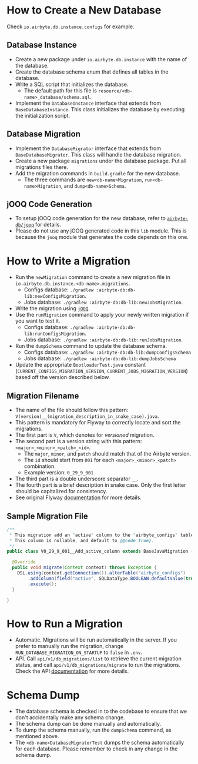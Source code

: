 # How to Create a New Database

Check `io.airbyte.db.instance.configs` for example.

## Database Instance
- Create a new package under `io.airbyte.db.instance` with the name of the database.
- Create the database schema enum that defines all tables in the database.
- Write a SQL script that initializes the database.
  - The default path for this file is `resource/<db-name>_database/schema.sql`.
- Implement the `DatabaseInstance` interface that extends from `BaseDatabaseInstance`. This class initializes the database by executing the initialization script.

## Database Migration
- Implement the `DatabaseMigrator` interface that extends from `BaseDatabaseMigrator`. This class will handle the database migration.
- Create a new package `migrations` under the database package. Put all migrations files there.
- Add the migration commands in `build.gradle` for the new database.
  - The three commands are `new<db-name>Migration`, `run<db-name>Migration`, and `dump<db-name>Schema`.

## jOOQ Code Generation
- To setup jOOQ code generation for the new database, refer to [`airbyte-db/jooq`](../jooq/README.md) for details.
- Please do not use any jOOQ generated code in this `lib` module. This is because the `jooq` module that generates the code depends on this one.

# How to Write a Migration
- Run the `newMigration` command to create a new migration file in `io.airbyte.db.instance.<db-name>.migrations`.
  - Configs database: `./gradlew :airbyte-db:db-lib:newConfigsMigration`.
  - Jobs database: `./gradlew :airbyte-db:db-lib:newJobsMigration`.
- Write the migration using [`jOOQ`](https://www.jooq.org/).
- Use the `runMigration` command to apply your newly written migration if you want to test it.
  - Configs database: `./gradlew :airbyte-db:db-lib:runConfigsMigration`.
  - Jobs database: `./gradlew :airbyte-db:db-lib:runJobsMigration`.
- Run the `dumpSchema` command to update the database schema.
  - Configs database: `./gradlew :airbyte-db:db-lib:dumpConfigsSchema`
  - Jobs database: `./gradlew :airbyte-db:db-lib:dumpJobsSchema`
- Update the appropriate `BootloaderTest.java` constant (`CURRENT_CONFIGS_MIGRATION_VERSION`, `CURRENT_JOBS_MIGRATION_VERSION`) based off the version described below.

## Migration Filename
- The name of the file should follow this pattern: `V(version)__(migration_description_in_snake_case).java`.
- This pattern is mandatory for Flyway to correctly locate and sort the migrations.
- The first part is `V`, which denotes for *versioned* migration.
- The second part is a version string with this pattern: `<major>_<minor>_<patch>_<id>`.
  - The `major`, `minor`, and `patch` should match that of the Airbyte version.
  - The `id` should start from `001` for each `<major>_<minor>_<patch>` combination.
  - Example version: `0_29_9_001`
- The third part is a double underscore separator `__`.
- The fourth part is a brief description in snake case. Only the first letter should be capitalized for consistency. 
- See original Flyway [documentation](https://flywaydb.org/documentation/concepts/migrations#naming-1) for more details.

## Sample Migration File

```java
/**
 * This migration add an "active" column to the "airbyte_configs" table.
 * This column is nullable, and default to {@code true}.
 */
public class V0_29_9_001__Add_active_column extends BaseJavaMigration {

  @Override
  public void migrate(Context context) throws Exception {
    DSL.using(context.getConnection()).alterTable("airbyte_configs")
        .addColumn(field("active", SQLDataType.BOOLEAN.defaultValue(true).nullable(true)))
        .execute();
  }

}
```

# How to Run a Migration
- Automatic. Migrations will be run automatically in the server. If you prefer to manually run the migration, change `RUN_DATABASE_MIGRATION_ON_STARTUP` to `false` in `.env`.
- API. Call `api/v1/db_migrations/list` to retrieve the current migration status, and call `api/v1/db_migrations/migrate` to run the migrations. Check the API [documentation](https://airbyte-public-api-docs.s3.us-east-2.amazonaws.com/rapidoc-api-docs.html#tag--db_migration) for more details.

# Schema Dump
- The database schema is checked in to the codebase to ensure that we don't accidentally make any schema change.
- The schema dump can be done manually and automatically.
- To dump the schema manually, run the `dumpSchema` command, as mentioned above.
- The `<db-name>DatabaseMigratorTest` dumps the schema automatically for each database. Please remember to check in any change in the schema dump.
